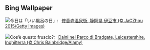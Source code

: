 ## Bing Wallpaper
![](https://www.bing.com/th?id=OHR.BathingDay2023_JA-JP8643192749_UHD.jpg&w=1000)今日は「いい風呂の日」:&nbsp;&ensp;[修善寺温泉街, 静岡県 伊豆市 (© JaCZhou 2015/Getty Images)](https://www.bing.com/th?id=OHR.BathingDay2023_JA-JP8643192749_UHD.jpg)
<br><br/>
![](https://www.bing.com/th?id=OHR.BradgateFallow_IT-IT7620518692_UHD.jpg&w=1000)Cos’è questo fruscio?:&nbsp;&ensp;[Daini nel Parco di Bradgate, Leicestershire, Inghilterra  (© Chris Bainbridge/Alamy)](https://www.bing.com/th?id=OHR.BradgateFallow_IT-IT7620518692_UHD.jpg)
<br><br/>
